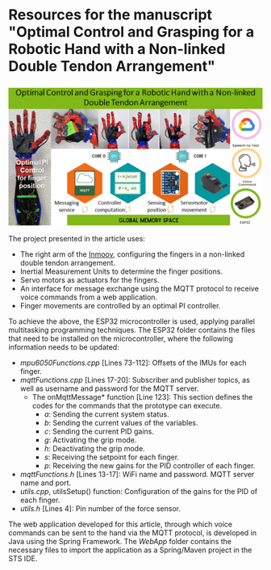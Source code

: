 # Resources for the manuscript "Optimal Control and Grasping for a Robotic Hand with a Non-linked Double Tendon Arrangement"
![Graphic Abstract](https://github.com/sanchezgarnica-erick/IEEE_RoboticHand-OptimalControl/blob/main/ProjectImages/graphicAbstract_v2.png)

The project presented in the article uses:
- The right arm of the [Inmoov](https://inmoov.fr/), configuring the fingers in a non-linked double tendon arrangement.
- Inertial Measurement Units to determine the finger positions.
-  Servo motors as actuators for the fingers.
- An interface for message exchange using the MQTT protocol to receive voice commands from a web application.
- Finger movements are controlled by an optimal PI controller.

To achieve the above, the ESP32 microcontroller is used, applying parallel multitasking programming techniques. The ESP32 folder contains the files that need to be installed on the microcontroller, where the following information needs to be updated:

- *mpu6050Functions.cpp* [Lines 73-112]: Offsets of the IMUs for each finger.
- *mqttFunctions.cpp* [Lines 17-20]: Subscriber and publisher topics, as well as username and password for the MQTT server.
	* The onMqttMessage* function [Line 123]: This section defines the codes for the commands that the prototype can execute.
		+ *a*: Sending the current system status.
		+ *b*: Sending the current values of the variables.
		+ *c*: Sending the current PID gains.
		+ *g*: Activating the grip mode.
		+ *h*: Deactivating the grip mode.
		+ *s*: Receiving the setpoint for each finger.
		+ *p*: Receiving the new gains for the PID controller of each finger.
- *mqttFunctions.h* [Lines 13-17]: WiFi name and password. MQTT server name and port.
- *utils.cpp*, utilsSetup() function: Configuration of the gains for the PID of each finger.
- *utils.h* [Lines 4]: Pin number of the force sensor.

The web application developed for this article, through which voice commands can be sent to the hand via the MQTT protocol, is developed in Java using the Spring Framework. The *WebApp* folder contains the necessary files to import the application as a Spring/Maven project in the STS IDE.
<!--stackedit_data:
eyJoaXN0b3J5IjpbOTA0MTg5MjQ0LDI3Njc0NDM0LDE2ODk5NT
I4NTQsMTU0NTI4NDQxMywxMzIzMDkzMjE4LDEyMDY5OTA2OTIs
Nzk3NTYxNjgsLTEzNTUxMjQ4ODNdfQ==
-->